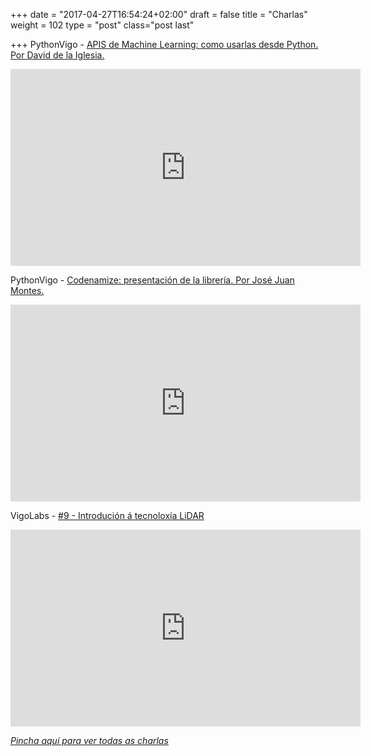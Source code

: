 +++
date = "2017-04-27T16:54:24+02:00"
draft = false
title = "Charlas"
weight = 102
type = "post"
class="post last"

+++
PythonVigo - [APIS de Machine Learning: como usarlas desde Python. Por David de la Iglesia.](https://www.youtube.com/watch?v=WrL5H0Tmq-w)

<iframe width="560" height="315" src="https://www.youtube.com/embed/WrL5H0Tmq-w" frameborder="0" allowfullscreen></iframe>

PythonVigo - [Codenamize: presentación de la librería. Por José Juan Montes.](https://www.youtube.com/watch?v=Q9c0dQTEyc8)

<iframe width="560" height="315" src="https://www.youtube.com/embed/Q9c0dQTEyc8" frameborder="0" allowfullscreen></iframe>

VigoLabs - [#9 - Introdución á tecnoloxía LiDAR](https://www.youtube.com/watch?v=x6wgM2WFX44)

<iframe width="560" height="315" src="https://www.youtube.com/embed/x6wgM2WFX44" frameborder="0" allowfullscreen></iframe>


*[Pincha aquí para ver todas as charlas](./page/videos/)*
